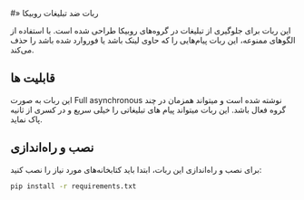 #» ربات ضد تبلیغات روبیکا


این ربات برای جلوگیری از تبلیغات در گروه‌های روبیکا طراحی شده است. با استفاده از الگوهای ممنوعه، این ربات پیام‌هایی را که حاوی لینک باشد یا فوروارد شده باشد را حذف می‌کند.

## قابلیت ها

این ربات به صورت Full asynchronous نوشته شده است و میتواند همزمان در چند گروه فعال باشد. 
این ربات میتواند پیام های تبلیغاتی را خیلی سریع و در کسری از ثانیه پاک نماید.

## نصب و راه‌اندازی

برای نصب و راه‌اندازی این ربات، ابتدا باید کتابخانه‌های مورد نیاز را نصب کنید:

```bash
pip install -r requirements.txt
